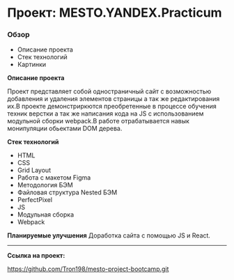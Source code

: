 # Проект: MESTO.YANDEX.Practicum

### Обзор
* Описание проекта
* Стек технологий
* Картинки

**Описание проекта**

Проект представляет собой одностраничный сайт с возможностью добавления и удаления элементов страницы а так же редактирования их.В проекте демонстриркются преобретенные в процессе обучения техник верстки а так же написания кода на JS с использованием модульной сборки  webpack.В работе отрабатывается навык монипуляции обьектами DOM дерева.


**Стек технологий**

* HTML
* CSS
* Grid Layout
* Работа с макетом Figma
* Методология БЭМ
* Файловая структура Nested БЭМ
* PerfectPixel
* JS
* Модульная сборка
* Webpack

**Планируемые улучшения**
Доработка сайта с помощью JS и React.

****
**Ссылка на проект:**

https://github.com/Tron198/mesto-project-bootcamp.git
